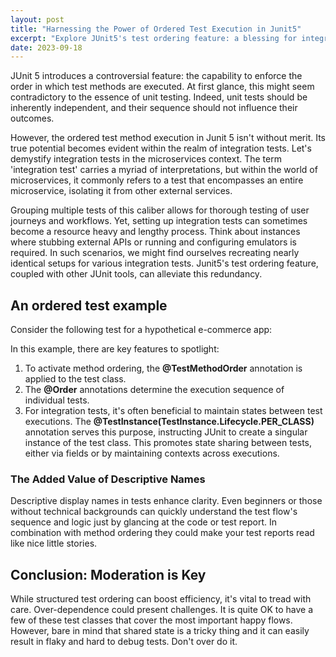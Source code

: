 ```yaml
---
layout: post
title: "Harnessing the Power of Ordered Test Execution in Junit5"
excerpt: "Explore JUnit5's test ordering feature: a blessing for integration tests in microservices. Take a glance at its strengths, use cases, and potential pitfalls."
date: 2023-09-18
---
```


JUnit 5 introduces a controversial feature: the capability to enforce the order in which test methods are executed. At first glance, this might seem contradictory to the essence of unit testing. Indeed, unit tests should be inherently independent, and their sequence should not influence their outcomes.

However, the ordered test method execution in Junit 5 isn't without merit. Its true potential becomes evident within the realm of integration tests. Let's demystify integration tests in the microservices context. The term 'integration test' carries a myriad of interpretations, but within the world of microservices, it commonly refers to a test that encompasses an entire microservice, isolating it from other external services.

Grouping multiple tests of this caliber allows for thorough testing of user journeys and workflows. Yet, setting up integration tests can sometimes become a resource heavy and lengthy process. Think about instances where stubbing external APIs or running and configuring emulators is required. In such scenarios, we might find ourselves recreating nearly identical setups for various integration tests. Junit5's test ordering feature, coupled with other JUnit tools, can alleviate this redundancy.

## An ordered test example

Consider the following test for a hypothetical e-commerce app:

<script src="https://gist.github.com/igorstojanovski/2b23a2f6a8204e9b94e5069a10d18b41.js"></script>

In this example, there are key features to spotlight:

1.  To activate method ordering, the **@TestMethodOrder** annotation is applied to the test class.
2.  The **@Order** annotations determine the execution sequence of individual tests.
3.  For integration tests, it's often beneficial to maintain states between test executions. The **@TestInstance(TestInstance.Lifecycle.PER\_CLASS)** annotation serves this purpose, instructing JUnit to create a singular instance of the test class. This promotes state sharing between tests, either via fields or by maintaining contexts across executions.

### The Added Value of Descriptive Names

Descriptive display names in tests enhance clarity. Even beginners or those without technical backgrounds can quickly understand the test flow's sequence and logic just by glancing at the code or test report. In combination with method ordering they could make your test reports read like nice little stories.

## Conclusion: Moderation is Key

While structured test ordering can boost efficiency, it's vital to tread with care. Over-dependence could present challenges. It is quite OK to have a few of these test classes that cover the most important happy flows. However, bare in mind that shared state is a tricky thing and it can easily result in flaky and hard to debug tests. Don't over do it.
